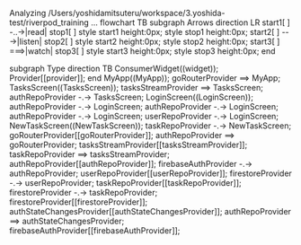 Analyzing /Users/yoshidamitsuteru/workspace/3.yoshida-test/riverpod_training ...
flowchart TB
  subgraph Arrows
    direction LR
    start1[ ] -..->|read| stop1[ ]
    style start1 height:0px;
    style stop1 height:0px;
    start2[ ] --->|listen| stop2[ ]
    style start2 height:0px;
    style stop2 height:0px; 
    start3[ ] ===>|watch| stop3[ ]
    style start3 height:0px;
    style stop3 height:0px; 
  end

  subgraph Type
    direction TB
    ConsumerWidget((widget));
    Provider[[provider]];
  end
  MyApp((MyApp));
  goRouterProvider ==> MyApp;
  TasksScreen((TasksScreen));
  tasksStreamProvider ==> TasksScreen;
  authRepoProvider -.-> TasksScreen;
  LoginScreen((LoginScreen));
  authRepoProvider -.-> LoginScreen;
  authRepoProvider -.-> LoginScreen;
  authRepoProvider -.-> LoginScreen;
  userRepoProvider -.-> LoginScreen;
  NewTaskScreen((NewTaskScreen));
  taskRepoProvider -.-> NewTaskScreen;
  goRouterProvider[[goRouterProvider]];
  authRepoProvider ==> goRouterProvider;
  tasksStreamProvider[[tasksStreamProvider]];
  taskRepoProvider ==> tasksStreamProvider;
  authRepoProvider[[authRepoProvider]];
  firebaseAuthProvider -.-> authRepoProvider;
  userRepoProvider[[userRepoProvider]];
  firestoreProvider -.-> userRepoProvider;
  taskRepoProvider[[taskRepoProvider]];
  firestoreProvider -.-> taskRepoProvider;
  firestoreProvider[[firestoreProvider]];
  authStateChangesProvider[[authStateChangesProvider]];
  authRepoProvider ==> authStateChangesProvider;
  firebaseAuthProvider[[firebaseAuthProvider]];
